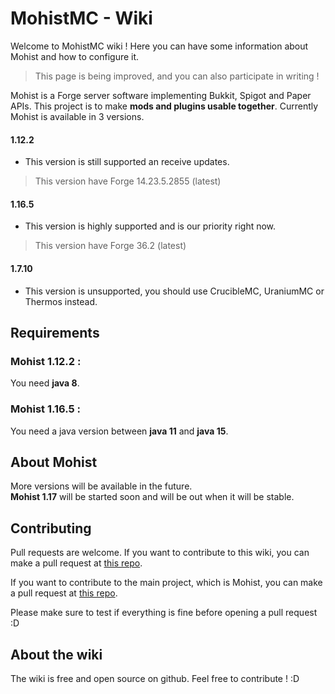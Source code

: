 # MohistMC - Wiki

Welcome to MohistMC wiki ! Here you can have some information about Mohist and how to configure it.
> This page is being improved, and you can also participate in writing !

Mohist is a Forge server software implementing Bukkit, Spigot and Paper APIs. This project is to make **mods and plugins usable together**. Currently Mohist is available in 3 versions.

#### 1.12.2
- This version is still supported an receive updates.
> This version have Forge 14.23.5.2855 (latest)

#### 1.16.5
- This version is highly supported and is our priority right now.
> This version have Forge 36.2 (latest)

#### 1.7.10
- This version is unsupported, you should use CrucibleMC, UraniumMC or Thermos instead.

## Requirements

### Mohist 1.12.2 :
You need **java 8**.

### Mohist 1.16.5 :
You need a java version between **java 11** and **java 15**.

## About Mohist

More versions will be available in the future.   
**Mohist 1.17** will be started soon and will be out when it will be stable.

## Contributing
Pull requests are welcome. If you want to contribute to this wiki, you can make a pull request at [this repo](https://github.com/MohistMC/MohistWiki/pulls).

If you want to contribute to the main project, which is Mohist, you can make a pull request at [this repo](https://github.com/MohistMC/Mohist/pulls).

Please make sure to test if everything is fine before opening a pull request :D

## About the wiki
The wiki is free and open source on github. Feel free to contribute ! :D
